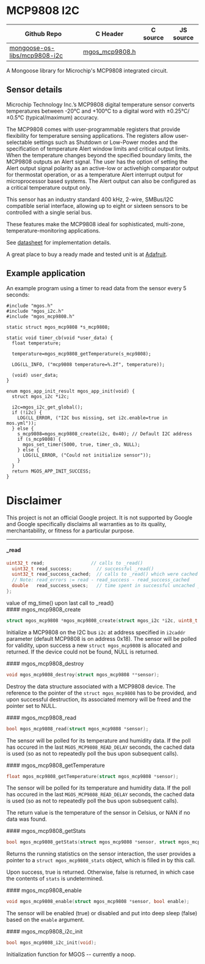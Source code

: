 # MCP9808 I2C
| Github Repo | C Header | C source  | JS source |
| ----------- | -------- | --------  | ----------------- |
| [mongoose-os-libs/mcp9808-i2c](https://github.com/mongoose-os-libs/mcp9808-i2c) | [mgos_mcp9808.h](https://github.com/mongoose-os-libs/mcp9808-i2c/tree/master/include/mgos_mcp9808.h) | &nbsp;  | &nbsp;         |



A Mongoose library for Microchip's MCP9808 integrated circuit.

## Sensor details

Microchip Technology Inc.’s MCP9808 digital temperature sensor converts
temperatures between -20°C and +100°C to a digital word with
±0.25°C/±0.5°C (typical/maximum) accuracy.

The MCP9808 comes with user-programmable registers that provide flexibility
for temperature sensing applications. The registers allow user-selectable
settings such as Shutdown or Low-Power modes and the specification of
temperature Alert window limits and critical output limits. When the
temperature changes beyond the specified boundary limits, the MCP9808 outputs
an Alert signal. The user has the option of setting the Alert output signal
polarity as an active-low or activehigh comparator output for thermostat
operation, or as a temperature Alert interrupt output for microprocessor based
systems. The Alert output can also be configured as a critical temperature
output only.

This sensor has an industry standard 400 kHz, 2-wire, SMBus/I2C compatible
serial interface, allowing up to eight or sixteen sensors to be controlled with
a single serial bus.

These features make the MCP9808 ideal for sophisticated, multi-zone,
temperature-monitoring applications.

See [datasheet](https://cdn-shop.adafruit.com/datasheets/MCP9808.pdf)
for implementation details.

A great place to buy a ready made and tested unit is at [Adafruit](https://learn.adafruit.com/adafruit-mcp9808-precision-i2c-temperature-sensor-guide).

## Example application

An example program using a timer to read data from the sensor every 5 seconds:

```
#include "mgos.h"
#include "mgos_i2c.h"
#include "mgos_mcp9808.h"

static struct mgos_mcp9808 *s_mcp9808;

static void timer_cb(void *user_data) {
  float temperature;

  temperature=mgos_mcp9808_getTemperature(s_mcp9808);

  LOG(LL_INFO, ("mcp9808 temperature=%.2f", temperature));

  (void) user_data;
}

enum mgos_app_init_result mgos_app_init(void) {
  struct mgos_i2c *i2c;

  i2c=mgos_i2c_get_global();
  if (!i2c) {
    LOG(LL_ERROR, ("I2C bus missing, set i2c.enable=true in mos.yml"));
  } else {
    s_mcp9808=mgos_mcp9808_create(i2c, 0x40); // Default I2C address
    if (s_mcp9808) {
      mgos_set_timer(5000, true, timer_cb, NULL);
    } else {
      LOG(LL_ERROR, ("Could not initialize sensor"));
    }
  }
  return MGOS_APP_INIT_SUCCESS;
}
```

# Disclaimer

This project is not an official Google project. It is not supported by Google
and Google specifically disclaims all warranties as to its quality,
merchantability, or fitness for a particular purpose.


 ----- 
#### _read

```c
uint32_t read;                 // calls to _read()
  uint32_t read_success;         // successful _read()
  uint32_t read_success_cached;  // calls to _read() which were cached
  // Note: read_errors := read - read_success - read_success_cached
  double   read_success_usecs;   // time spent in successful uncached _read()
};
```
<div class="apidescr">
value of mg_time() upon last call to _read()
</div>
#### mgos_mcp9808_create

```c
struct mgos_mcp9808 *mgos_mcp9808_create(struct mgos_i2c *i2c, uint8_t i2caddr);
```
<div class="apidescr">

Initialize a MCP9808 on the I2C bus `i2c` at address specified in `i2caddr`
parameter (default MCP9808 is on address 0x18). The sensor will be polled for
validity, upon success a new `struct mgos_mcp9808` is allocated and
returned. If the device could not be found, NULL is returned.
 
</div>
#### mgos_mcp9808_destroy

```c
void mgos_mcp9808_destroy(struct mgos_mcp9808 **sensor);
```
<div class="apidescr">

Destroy the data structure associated with a MCP9808 device. The reference
to the pointer of the `struct mgos_mcp9808` has to be provided, and upon
successful destruction, its associated memory will be freed and the pointer
set to NULL.
 
</div>
#### mgos_mcp9808_read

```c
bool mgos_mcp9808_read(struct mgos_mcp9808 *sensor);
```
<div class="apidescr">

The sensor will be polled for its temperature and humidity data. If the poll
has occured in the last `MGOS_MCP9808_READ_DELAY` seconds, the cached data is
used (so as not to repeatedly poll the bus upon subsequent calls).
 
</div>
#### mgos_mcp9808_getTemperature

```c
float mgos_mcp9808_getTemperature(struct mgos_mcp9808 *sensor);
```
<div class="apidescr">

The sensor will be polled for its temperature and humidity data. If the poll
has occured in the last `MGOS_MCP9808_READ_DELAY` seconds, the cached data is
used (so as not to repeatedly poll the bus upon subsequent calls).

The return value is the temperature of the sensor in Celsius, or NAN if no
data was found.
 
</div>
#### mgos_mcp9808_getStats

```c
bool mgos_mcp9808_getStats(struct mgos_mcp9808 *sensor, struct mgos_mcp9808_stats *stats);
```
<div class="apidescr">

Returns the running statistics on the sensor interaction, the user provides
a pointer to a `struct mgos_mcp9808_stats` object, which is filled in by this
call.

Upon success, true is returned. Otherwise, false is returned, in which case
the contents of `stats` is undetermined.
 
</div>
#### mgos_mcp9808_enable

```c
void mgos_mcp9808_enable(struct mgos_mcp9808 *sensor, bool enable);
```
<div class="apidescr">

The sensor will be enabled (true) or disabled and put into deep sleep (false)
based on the `enable` argument.
 
</div>
#### mgos_mcp9808_i2c_init

```c
bool mgos_mcp9808_i2c_init(void);
```
<div class="apidescr">

Initialization function for MGOS -- currently a noop.
 
</div>
